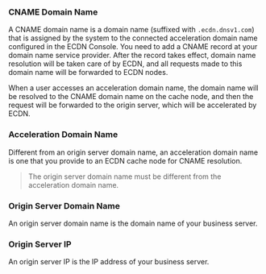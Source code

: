### CNAME Domain Name
A CNAME domain name is a domain name (suffixed with ```.ecdn.dnsv1.com```) that is assigned by the system to the connected acceleration domain name configured in the ECDN Console. You need to add a CNAME record at your domain name service provider. After the record takes effect, domain name resolution will be taken care of by ECDN, and all requests made to this domain name will be forwarded to ECDN nodes.

When a user accesses an acceleration domain name, the domain name will be resolved to the CNAME domain name on the cache node, and then the request will be forwarded to the origin server, which will be accelerated by ECDN.

### Acceleration Domain Name
Different from an origin server domain name, an acceleration domain name is one that you provide to an ECDN cache node for CNAME resolution.

>The origin server domain name must be different from the acceleration domain name.

### Origin Server Domain Name
An origin server domain name is the domain name of your business server.
### Origin Server IP
An origin server IP is the IP address of your business server.




